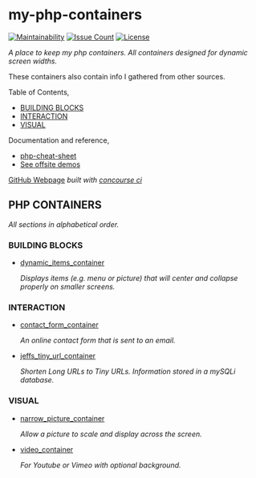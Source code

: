 # my-php-containers

[![Maintainability](https://api.codeclimate.com/v1/badges/a7fd79cc4717b3da27d6/maintainability)](https://codeclimate.com/github/JeffDeCola/my-php-containers/maintainability)
[![Issue Count](https://codeclimate.com/github/JeffDeCola/my-php-containers/badges/issue_count.svg)](https://codeclimate.com/github/JeffDeCola/my-php-containers/issues)
[![License](http://img.shields.io/:license-mit-blue.svg)](http://jeffdecola.mit-license.org)

_A place to keep my php containers.
All containers designed for dynamic screen widths._

These containers also contain info I gathered from other sources.

Table of Contents,

* [BUILDING BLOCKS](https://github.com/JeffDeCola/my-php-containers#building-blocks)
* [INTERACTION](https://github.com/JeffDeCola/my-php-containers#interaction)
* [VISUAL](https://github.com/JeffDeCola/my-php-containers#visual)

Documentation and reference,

* [php-cheat-sheet](https://github.com/JeffDeCola/my-cheat-sheets/tree/master/software/development/languages/php-cheat-sheet)
* [See offsite demos](http://www.jeffdecola.com/my-php-containers/index.php)

[GitHub Webpage](https://jeffdecola.github.io/my-php-containers/)
_built with
[concourse ci](https://github.com/JeffDeCola/my-php-containers/blob/master/ci-README.md)_

## PHP CONTAINERS

_All sections in alphabetical order._

### BUILDING BLOCKS

* [dynamic_items_container](https://github.com/JeffDeCola/my-php-containers/tree/master/building-blocks/dynamic_items_container)

  _Displays items (e.g. menu or picture) that will center and collapse properly on
  smaller screens._

### INTERACTION

* [contact_form_container](https://github.com/JeffDeCola/my-php-containers/tree/master/interaction/contact_form_container)

  _An online contact form that is sent to an email._

* [jeffs_tiny_url_container](https://github.com/JeffDeCola/my-php-containers/tree/master/interaction/jeffs_tiny_url_container)

  _Shorten Long URLs to Tiny URLs. Information stored in a mySQLi database._

### VISUAL

* [narrow_picture_container](https://github.com/JeffDeCola/my-php-containers/tree/master/visual/narrow_picture_container)

  _Allow a picture to scale and display across the screen._

* [video_container](https://github.com/JeffDeCola/my-php-containers/tree/master/visual/video_container)

  _For Youtube or Vimeo with optional background._

